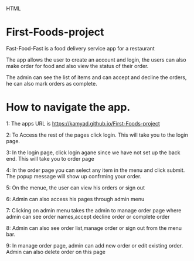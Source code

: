 <span class="w3-badge w3-red">HTML</span></p>
# First-Foods-project
Fast-Food-Fast is a food delivery service app for a restaurant

The app allows the user to create an account and login, the users can also make order for food and also view the status of their order.

The admin can see the list of items and can accept and decline the orders, he can also mark orders as complete.

# How to navigate the app.
  1: The apps URL is https://kamyad.github.io/First-Foods-project
  
  2: To Access the rest of the pages click login. This will take you to the login page.
  
  3: In the login page, click login agane since we have not set up the back end. This will take you to order page
  
  4: In the order page you can select any item in the menu and click submit. The popup message will show up confrming your order.
  
  5: On the menue, the user can view his orders or sign out
  
  6: Admin can also access his pages through admin menu
  
  7: Clicking on admin menu takes the admin to manage order page where admin can see order names,accept  decline order or complete order
  
  8: Admin can also see order list,manage order or sign out from the menu bar.
  
  9: In manage order page, admin can add new order or edit existing order. Admin can also delete order on this page
